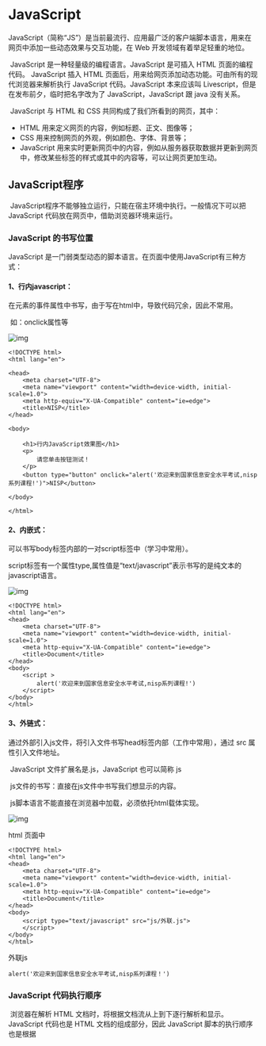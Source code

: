 # JavaScript 

​	JavaScript（简称“JS”）是当前最流行、应用最广泛的客户端脚本语言，用来在网页中添加一些动态效果与交互功能，在 Web 开发领域有着举足轻重的地位。

​	JavaScript 是一种轻量级的编程语言。JavaScript 是可插入 HTML 页面的编程代码。 JavaScript 插入 HTML 页面后，用来给网页添加动态功能。可由所有的现代浏览器来解析执行 JavaScript 代码。JavaScript 本来应该叫 Livescript，但是在发布前夕，临时把名字改为了 JavaScript，JavaScript 跟 java 没有关系。

​	JavaScript 与 HTML 和 CSS 共同构成了我们所看到的网页，其中：

- HTML 用来定义网页的内容，例如标题、正文、图像等；
- CSS 用来控制网页的外观，例如颜色、字体、背景等；
- JavaScript 用来实时更新网页中的内容，例如从服务器获取数据并更新到网页中，修改某些标签的样式或其中的内容等，可以让网页更加生动。

## JavaScript程序

​	JavaScript程序不能够独立运行，只能在宿主环境中执行。一般情况下可以把 JavaScript 代码放在网页中，借助浏览器环境来运行。

### JavaScript 的书写位置

JavaScript 是一门弱类型动态的脚本语言。在页面中使用JavaScript有三种方式：

#### 1、行内javascript：

在元素的事件属性中书写，由于写在html中，导致代码冗余，因此不常用。

​	如：onclick属性等

![img](https://gitee.com/wwhh11223/typora/raw/master/img/wps1.png)

```
<!DOCTYPE html>
<html lang="en">

<head>
    <meta charset="UTF-8">
    <meta name="viewport" content="width=device-width, initial-scale=1.0">
    <meta http-equiv="X-UA-Compatible" content="ie=edge">
    <title>NISP</title>
</head>

<body>

    <h1>行内JavaScript效果图</h1>
    <p>
        请您单击按钮测试！
    </p>
    <button type="button" onclick="alert('欢迎来到国家信息安全水平考试,nisp系列课程!')">NISP</button>

</body>

</html>
```

#### 2、内嵌式：

可以书写body标签内部的一对script标签中（学习中常用）。

​	script标签有一个属性type,属性值是“text/javascript”表示书写的是纯文本的javascript语言。

![img](C:\Users\文化人\AppData\Local\Temp\ksohtml22584\wps2.png)

```
<!DOCTYPE html>
<html lang="en">
<head>
    <meta charset="UTF-8">
    <meta name="viewport" content="width=device-width, initial-scale=1.0">
    <meta http-equiv="X-UA-Compatible" content="ie=edge">
    <title>Document</title>
</head>
<body>
    <script >
    	alert('欢迎来到国家信息安全水平考试,nisp系列课程!')
    </script>
</body>
</html>
```

#### 3、外链式：

通过外部引入js文件，将引入文件书写head标签内部（工作中常用），通过 src 属性引入文件地址。

​	JavaScript 文件扩展名是.js，JavaScript 也可以简称 js

​	js文件的书写：直接在js文件中书写我们想显示的内容。

​	js脚本语言不能直接在浏览器中加载，必须依托html载体实现。

![img](https://gitee.com/wwhh11223/typora/raw/master/img/wps3.png)

html 页面中

```
<!DOCTYPE html>
<html lang="en">
<head>
    <meta charset="UTF-8">
    <meta name="viewport" content="width=device-width, initial-scale=1.0">
    <meta http-equiv="X-UA-Compatible" content="ie=edge">
    <title>Document</title>
</head>
<body>
    <script type="text/javascript" src="js/外联.js">
    </script>
</body>
</html>
```

外联js

```
alert('欢迎来到国家信息安全水平考试,nisp系列课程！')
```

### JavaScript 代码执行顺序

​	浏览器在解析 HTML 文档时，将根据文档流从上到下逐行解析和显示。JavaScript 代码也是 HTML 文档的组成部分，因此 JavaScript 脚本的执行顺序也是根据 <script> 标签的位置来确定的。

​	使用浏览器测试下面示例，会看到 JavaScript 代码从上到下逐步被解析的过程。

```
<!DOCTYPE html>
<script>alert("顶部脚本");</script>
<html>

<head>
    <meta charset="UTF-8">
    <title>test</title>
    <script>alert("头部脚本");</script>
</head>

<body>
    <h1>网页标题</h1>
    <script>alert("页面脚本");</script>
    <p>正文内容</p>
</body>
<script>alert("底部脚本");</script>

</html>
```

​	在浏览器中浏览上面示例网页，首先弹出提示文本“顶部脚本”，然后显示网页标题“test”，接着弹出提示文本“头部脚本”，下面才显示一级标题文本“网页标题”，继续弹出提示文本“页面脚本”， 接着显示段落文本“正文内容”，最后弹出提示文本“底部脚本”。

​	对于导入的 JavaScript 文件，也将按照 ＜script> 标签在文档中出现的顺序来执行，而且执行过程是文档解析的一部分，不会单独解析或者延期执行。

### JavaScript 注释

#### 单行注释：

只能注释单行文本，如果换行将报错。

​	如：// 单行注释

​	快捷键：ctrl + /

#### 多行注释：

可以一次注释多行文本

​	如：/*

​			多行注释，

​			可以一次注释多行文本

​		*/

​	快键键：ALT +shift + A

```html
<!DOCTYPE html>
<html lang="en">
<head>
    <meta charset="UTF-8">
    <meta http-equiv="X-UA-Compatible" content="IE=edge">
    <meta name="viewport" content="width=device-width, initial-scale=1.0">
    <title>Document</title>
</head>
<body>
    <script>
    // 单行注释，只能让当前行失效
    // alert(1);
    // 多行注释
    /* alert(2);
    alert(3); */
        
    /**
     * 多行注释常用于书写一些说明文档
     * 
     * ***/ 
    // 单行注释常用于注释代码，取消某一行很容易
    // alert(2);
    // alert(3)
    
    </script>
</body>
</html>
```

### JavaScript中的几个重要概念

​	我们讲解一下 JavaScript中的几个简单的概念，包括标识符、关键字、保留字、大小写和字面量。这些基本概念虽然不能直接提升我们的编程能力，但它们是 JavaScript 的基本组成元素。

#### 1. 标识符

​	所谓标识符（Identifier），就是名字。JavaScript 中的标识符包括变量名、函数名、参数名、属性名、类名等。

​	合法的标识符应该注意以下强制规则：

- 第一个字符必须是字母、下划线（_）或美元符号（$）。
- 除了第一个字符外，其他位置可以使用 Unicode 字符。一般建议仅使用 ASCII 编码的字母，不建议使用双字节的字符。
- 不能与 JavaScript 关键字、保留字重名。
- 可以使用 Unicode 转义序列。例如，字符 a 可以使用“\u0061”表示。

示例：在下面示例中，str 就是变量的名字。

```
var str = "nisp";
document.write(str);
var str1 = "\u0061";
document.write(str1);
```

第1行代码定义了一个变量，名字为 str，第2行通过 str 这个名字使用了变量。

#### 2. 关键字

​	关键字（Keyword）就是 JavaScript 语言内部使用的一组名字（或称为命令）。这些名字具有特定的用途，用户不能自定义同名的标识符，具体说明如表所示。

| break                         | delete   | if         | this   | while |
| ----------------------------- | -------- | ---------- | ------ | ----- |
| case                          | do       | in         | throw  | with  |
| catch                         | else     | instanceof | try    |       |
| continue                      | finally  | new        | typeof |       |
| debugger（ECMAScript 5 新增） | for      | return     | var    |       |
| default                       | function | switch     | void   |       |

#### 3. 保留字

​	保留字就是 JavaScript 语言内部预备使用的一组名字（或称为命令）。这些名字目前还没有具体的用途，是为 JavaScript 升级版本预留备用的，建议用户不要使用。具体说明如表所示。

| abstract | double  | goto       | native    | static       |
| -------- | ------- | ---------- | --------- | ------------ |
| boolean  | enum    | implements | package   | super        |
| byte     | export  | import     | private   | synchronized |
| char     | extends | int        | protected | throws       |
| class    | final   | interface  | public    | transient    |
| const    | float   | long       | short     | volatile     |

​	ECMAScript 3 将 Java 所有关键字都列为保留字，而 ECMAScript 5 规定较为灵活，例如：

- 在非严格模式下，仅规定 class、const、enums、export、extends、import、super 为保留字，其他 ECMAScript 3 保留字可以自由使用；
- 在严格模式下，ECMAScript 5 变得更加谨慎，严格限制 implements、interface、let、package、private、protected、public、static、yield、eval（非保留字）、arguments（非保留字）的使用。

​	JavaScript 预定义了很多全局变量和函数，用户也应该避免使用它们，具体说明如表所示。

| arguments          | encodeURL          | Infinity | Number         | RegExp      |
| ------------------ | ------------------ | -------- | -------------- | ----------- |
| Array              | encodeURLComponent | isFinite | Object         | String      |
| Boolean            | Error              | isNaN    | parseFloat     | SyntaxError |
| Date               | eval               | JSON     | parseInt       | TypeError   |
| decodeURL          | EvalError          | Math     | RangeError     | undefined   |
| decodeURLComponent | Function           | NaN      | ReferenceError | URLError    |

​	不同的 JavaScript 运行环境都会预定义一些全局变量和函数，上表列出的仅针对 Web 浏览器运行环境。

​	无论是在严格模式下还是在非严格模式下，都不要在定义变量名、函数名或者属性名时使用上面列举出的保留字，以免同学们入坑。

#### 4. 区分大小写

​	JavaScript 严格区分大小写，所以 Hello 和 hello 是两个不同的标识符。

```
<!DOCTYPE html>
<html lang="en">

<head>
    <meta charset="UTF-8">
    <title>JavaScript</title>
</head>

<body>
    <p>这是一个JavaScript程序</p>
    <script type="text/javascript">        
        var hello = "123";
        document.write(hello);
        var Hello = "456";
        document.write(hello);
    </script>
</body>

</html>
```

​	为了避免输入混乱和语法错误，建议采用小写字符编写代码，在以下特殊情况下可以使用大写形式：

​	**大驼峰命名法**规定每个单词的首字母都大写，并且没有下划线分隔。这种命名方式主要用于类名的命名，例如：`Person、Car、Dog`等。大驼峰命名使类名在代码中更容易与函数和变量区分开来，增加了可读性。

​	**小驼峰命名法**则规定第一个单词的首字母小写，后面每个单词的首字母大写，同样没有下划线分隔。这种命名方式主要用于变量和函数的命名，例如：`firstName、getMaxValue、calculateAge`等。小驼峰命名方式使变量和函数名的可读性更好，同时也提高了代码的可维护性。

​	**下划线命名法**：下划线命名法也称为蛇形命名法，它使用下划线来分隔单词。例如：`first_name、get_max_value`。

​	构造函数的首字母建议大写。构造函数不同于普通函数。

​	示例：下面示例调用预定义的构造函数 Date()，创建一个时间对象，然后把时间对象转换为字符串显示出来。

```
<!DOCTYPE html>
<html lang="en">

<head>
    <meta charset="UTF-8">
    <title>JavaScript</title>
</head>

<body>
    <p>这是一个JavaScript程序</p>
    <script type="text/javascript">        
    d = new Date();  //获取当前日期和时间
    document.write(d);  // 显示日期
    </script>
</body>

</html>
```

​	提示：上述都是约定俗成的一般习惯，不构成强制性要求，用户可以根据个人习惯进行命名。

#### 5. 直接量

​	字面量（Literal）也叫直接量，就是具体的值，即能够直接参与运算或显示的值，如字符串、数值、布尔值、正则表达式、对象直接量、数组直接量、函数直接量等。

​	示例：下面示例分别定义不同类型的直接量：字符串、数值、布尔值、正则表达式、特殊值、对象、数组和函数。

```
//空字符串直接量
1  //数值直接量
true  //布尔值直接量
/a/g  //正则表达式直接量
null  //特殊值直接量
{}  //空对象直接量
[]  //空数组直接量
function(){}  //空函数直接量，也就是函数表达式
```

### JS变量定义和赋值

​	变量是所有编程语言的基础之一，可以用来存储数据，例如字符串、数字、布尔值、数组等，并在需要时设置、更新或者读取变量中的内容。我们可以将变量看作一个值的符号名称。

#### 1. 变量的命名规则

在 JavaScript 中，变量名称并不能随便定义，需要遵循标识符的命名规则，如下所示：

- 变量名中可以包含数字、字母、下划线`_`、美元符号`$`；
- 变量名中不能出现汉字；
- 变量名中不能包含空格；
- 变量名不能是 JavaScript 中的关键字、保留字；
- 变量名不能以数字开头，即第一个字符不能为数字。

​	在定义变量时，变量名要尽量有意义，让自己或者他人能轻易看懂，例如可以使用 name 来定义一个存储姓名的变量、使用 dataArr 来定义一个数组类型的变量。

​	当变量名中包含多个英文单词时，推荐使用驼峰命名法（大驼峰：每个单词首字母大写，例如 FileType、DataArr；小驼峰：第一个单词首字母小写后面的单词首字母大写，例如 fileType、dataArr）。

​	提示：JavaScript 中的关键字、保留字不能作为变量的名称。

#### 2. 定义变量

​	在 JavaScript 中，定义变量需要使用`var`关键字，语法格式如下：

​	var 变量名;

​	举几个例子：

```
var str;  //用来存储字符串
var age;  //用来存储年龄
var name;  //用来存储姓名
```

​	定义变量时，可以一次定义一个或多个变量，若定义多个变量，则需要在变量名之间使用逗号`,`分隔开，如下例所示：

​	var a, b, c;  // 同时声明多个变量

​	变量定义后，如果没有为变量赋值，那么这些变量会被赋予一个初始值——undefined（未定义）。

#### 3. 为变量赋值

​	变量定义后，可以使用等于号`=`来为变量赋值，等号左边的为变量的名称，等号右边为要赋予变量的值，如下例所示：

```
var num;    // 定义一个变量 num
num = 1;    // 将变量 num 赋值为 1
```

​	此外，也可以在定义变量的同时为变量赋值，如下例所示：

```
var num = 1;                // 定义一个变量 num 并将其赋值为 1
var a = 2, b = 3, c = 4;    // 同时定义 a、b、c 三个变量并分别赋值为 2、3、4
var a = 2,
b = 3,
c = 4;   					// 为了让代码看起来更工整，上一行代码也可以写成这样
```

#### 4. let 和 const 关键字

​	2015 年以前，JavaScript 只能通过 var 关键字来声明变量，在 ECMAScript6（ES6）发布之后，新增了 let 和 const 两个关键字来声明变量，其中：

- 使用 let 关键字声明的变量只在其所在的代码块中有效（类似于局部变量），并且在这个代码块中，同名的变量不能重复声明；
- const 关键字的功能和 let 相同，但使用 const 关键字声明的变量还具备另外一个特点，那就是 const 关键字定义的变量，一旦定义，就不能修改（即使用 const 关键字定义的为常量）。

注意：IE10 及以下的版本不支持 let 和 const 关键字。

示例代码如下：

```
let name = "小明";      // 声明一个变量 name 并赋值为“小明”
let age  = 11;          // 声明一个变量 age
let age  = 13;          // 报错：变量 age 不能重复定义
const PI = 3.1415       // 声明一个常量 PI，并赋值为 3.1415
console.log(PI)         // 在控制台打印 PI
```

### JS数据类型（基本数据类型+引用类型）

​	数据类型指的是可以在程序中存储和操作的值的类型，每种编程语言都有其支持的数据类型，不同的数据类型用来存储不同的数据，例如文本、数值、图像等。

​	JavaScript 是一种动态类型的语言，在定义变量时不需要提前指定变量的类型，变量的类型是在程序运行过程中由 JavaScript 引擎动态决定的，另外，您可以使用同一个变量来存储不同类型的数据，例如：

```
var a;  // 此时 a 为 Undefined
a = "https://cisp.cn/"; // 此时 a 为 String 类型
a = 123;  // 此时 a 为 Number 类型
```

​	JavaScript 中的数据类型可以分为两种类型：

- 基本数据类型（值类型）：字符串（String）、数字（Number）、布尔（Boolean）、空（Null）、未定义（Undefined）、Symbol；
- 引用数据类型：对象（Object）、数组（Array）、函数（Function）。

​	提示：Symbol 是 ECMAScript6 中引入的一种新的数据类型，表示独一无二的值。

#### typeof 操作符

​	在开始介绍各种数据类型之前，先来了解一下 typeof 操作符，使用 typeof 操作符可以返回变量的数据类型。

​	typeof 操作符有带括号和不带括号两种用法，如下例所示：

```
typeof x;       // 获取变量 x 的数据类型
typeof(x);      // 获取变量 x 的数据类型
```

```
<!DOCTYPE html>
<html lang="en">
<head>
    <meta charset="UTF-8">
    <meta name="viewport" content="width=device-width, initial-scale=1.0">
    <meta http-equiv="X-UA-Compatible" content="ie=edge">
    <title>Document</title>
</head>
<body>
    <script>
var a;
var b = 1;
var c = 'nisp';
var d = 2>3;
var e = null;
var f = function() {alert(nisp)};
var g = [1,2,3];
var h = {a:1,b:2};
console.log(typeof a)
console.log(typeof b)
console.log(typeof c)
console.log(typeof d)
console.log(typeof e)
console.log(typeof f)
console.log(typeof g)
console.log(typeof h)
</script>
</body>
</html>
```

#### 1. JS 基本数据类型

##### 1) String 类型

​	字符串（String）类型是一段以单引号`''`或双引号`""`包裹起来的文本，例如 '123'、"abc"。需要注意的是，单引号和双引号是定义字符串的不同方式，并不是字符串的一部分。

​	定义字符串时，如果字符串中包含引号，可以使用反斜杠`\`来转义字符串中的引号，或者选择与字符串中不同的引号来定义字符串，如下例所示：

```
var str = "Let's have a cup of coffee.";  // 双引号中包含单引号
var str = 'He said "Hello" and left.';    // 单引号中包含双引号
var str = 'We\'ll never give up.';        // 使用反斜杠转义字符串中的单引号
```

##### 2) Number 类型

​	数值（Number）类型用来定义数值，JavaScript 中不区分整数和小数（浮点数），统一使用 Number 类型表示，如下例所示：

```
var num1 = 123;     // 整数
var num2 = 3.14;    // 浮点数
```

​	注意：Number 类型所能定义的数值并不是无限的，JavaScript 中的 Number 类型只能表示 -(253 - 1) 到 (253 -1) 之间的数值。

​	对于一些极大或者极小的数，也可以通过科学（指数）计数法来表示，如下例所示：

```
var y=123e5;      // 123 乘以 10 的 5 次方，即 12300000
var z=123e-5;     // 123 乘以 10 的 -5 次方，即 0.00123
```

​	另外，Number 类型中还有一些比较特殊的值，分别为 Infinity、-Infinity 和 NaN，其中

- Infinity：用来表示正无穷大的数值，一般指大于 1.7976931348623157e+308 的数；
- -Infinity：用来表示负无穷大的数值，一般指小于 5e-324 的数；
- NaN：即非数值（Not a Number 的缩写），用来表示无效或未定义的数学运算结构，例如 0 除以 0。

​	提示：如果某次计算的结果超出了 JavaScript 中 Number 类型的取值范围，那么这个数就会自动转化为无穷大，正数为 Infinity，负数为 -Infinity。

##### 3) Boolean 类型

​	布尔（Boolean）类型只有两个值，true（真）或者 false（假），在做条件判断时使用的比较多，您除了可以直接使用 true 或 false 来定义布尔类型的变量外，还可以通过一些表达式来得到布尔类型的值，例如：

```
var a = true;   // 定义一个布尔值 true
var b = false;  // 定义一个布尔值 false
var c = 2 > 1;  // 表达式 2 > 1 成立，其结果为“真（true）”，所以 c 的值为布尔类型的 true
var d = 2 < 1;  // 表达式 2 < 1 不成立，其结果为“假（false）”，所以 c 的值为布尔类型的 false
```

##### 4) Null 类型

​	Null 是一个只有一个值的特殊数据类型，表示一个“空”值，即不存在任何值，什么都没有，用来定义空对象指针。

​	使用 typeof 操作符来查看 Null 的类型，会发现 Null 的类型为 Object，说明 Null 其实使用属于 Object（对象）的一个特殊值。因此通过将变量赋值为 Null 我们可以创建一个空的对象。

##### 5) Undefined 类型

​	Undefined 也是一个只有一个值的特殊数据类型，表示未定义。当我们声明一个变量但未给变量赋值时，这个变量的默认值就是 Undefined。例如：

```
var num;console.log(num);  // 输出 undefined
```

​	在使用 typeof 操作符查看未赋值的变量类型时，会发现它们的类型也是 undefined。对于未声明的变量，使用 typeof 操作符查看其类型会发现，未声明的变量也是 undefined，示例代码如下：

```
var message;console.log(typeof message);  // 输出 undefined
console.log(typeof name);     // 输出 undefined
```

##### 6) Symbol 类型

​	Symbol 是 ECMAScript6 中引入的一种新的数据类型，表示独一无二的值，Symbol 类型的值需要使用 Symbol() 函数来生成，如下例所示：

```
var str = "123";
var sym1 = Symbol(str);
var sym2 = Symbol(str);
console.log(sym1);          // 输出 Symbol(123)
console.log(sym2);          // 输出 Symbol(123)
console.log(sym1 == sym2);  // 输出 false ：虽然 sym1 与 sym2 看起来是相同的，但实际上它们并不一样，根据 Symbol 类型的特点，sym1 和 sym2 都是独一无二的
```

#### 2. JS 引用数据类型

##### 1) Object 类型

​	JavaScript 中的对象（Object）类型是一组由键、值组成的无序集合，定义对象类型需要使用花括号`{ }`，语法格式如下：

​	{name1: value1, name2: value2, name3: value3, ..., nameN: valueN}

​	其中 name1、name2、name3、...、nameN 为对象中的键，value1、value2、value3、...、valueN 为对应的值。

​	在 JavaScript 中，对象类型的键都是字符串类型的，值则可以是任意数据类型。要获取对象中的某个值，可以使用`对象名.键`的形式，如下例所示：

```
var person = {    
name: 'Bob',    
age: 20,    
tags: ['js', 'web', 'mobile'],    
city: 'Beijing',    
hasCar: true,    
zipcode: null
};
console.log(person.name);       // 输出 Bob
console.log(person.age);        // 输出 20
```

##### 2) Array 类型

​	数组（Array）是一组按顺序排列的数据的集合，数组中的每个值都称为元素，而且数组中可以包含任意类型的数据。在 JavaScript 中定义数组需要使用方括号`[ ]`，数组中的每个元素使用逗号进行分隔，例如：

```
[1, 2, 3, 'hello', true, null]
```

​	另外，也可以使用 Array() 函数来创建数组，如下例所示：

```
var arr = new Array(1, 2, 3, 4);
console.log(arr);       // 输出 [1, 2, 3, 4]
```

​	数组中的元素可以通过索引来访问。数组中的索引从 0 开始，并依次递增，也就是说数组第一个元素的索引为 0，第二个元素的索引为 1，第三个元素的索引为 2，以此类推。如下例所示：

```
var arr = [1, 2, 3.14, 'Hello', null, true];
console.log(arr[0]);  // 输出索引为 0 的元素，即 1
console.log(arr[5]);  // 输出索引为 5 的元素，即 true
console.log(arr[6]);  // 索引超出了范围，返回 undefined
```

##### 3) Function 类型

函数（Function）是一段具有特定功能的代码块，函数并不会自动运行，需要通过函数名调用才能运行，如下例所示：

```
function sayHello(name){
return "Hello, " + name;
}
var res = sayHello("Peter");
console.log(res);  // 输出 Hello, Peter
```

### 字符串运算符

JavaScript 中的`+`和`+=`运算符除了可以进行数学运算外，还可以用来拼接字符串，其中：

- `+`运算符表示将运算符左右两侧的字符串拼接到一起；
- `+=`运算符表示先将字符串进行拼接，然后再将结果赋值给运算符左侧的变量。

示例代码如下：

```
var x = "Hello ";
var y = "World!";
var z = x + y;
console.log(z);  // 输出：Hello World!
x += y;
console.log(x);  // 输出：Hello World!
```

### 字符串

​	在js中，一切数据本质上都是对象，因此所有的数据都有相关的操作方法。

​	值类型的数据在创建的时候，也是通过对象方式创建的，只不过太简单了，因此有一个地址存储就可以了有一些数据实在太简单了，就不需要方法操作了。

#### concat()

​		 表示字符串的拼接。参数也是很灵活，可以书写字面量，变量，散的值等。返回值是拼接后的字符串

#### split()

​		 字符串转为数组。（数组中每一项仍是字符串），参数是切割的标志。不传递不会切割

#### join() 

​		方法用于把数组中的所有元素转换一个字符串。元素是通过指定的分隔符进行分隔的。

```html
<!DOCTYPE html>
<html lang="en">
<head>
    <meta charset="UTF-8">
    <meta http-equiv="X-UA-Compatible" content="IE=edge">
    <meta name="viewport" content="width=device-width, initial-scale=1.0">
    <title>Document</title>
</head>
<body>
<script>
// 字符串拼接
// var str = 'hello';
// // 不会影响原始字符串，返回值是拼接后的，参数中，其它类型数据会转成字符串进行拼接
// var result = str.concat('nisp', 'abc', true, 100);
// console.log(str, result);

// 切割字符串
var str = 'hello nisp, hello nisp';
// 原始字符串不受影响，返回值是切割后的数字
// console.log(str.split(' '), str);
// // 没有切割标志，整个字符串变成数组的一个成员
// console.log(str.split());
// // 空字符串，将每个字符单独切割出来
// console.log(str.split(''));
// 数组转字符串
// var result = str.split(' ')
// // 以什么切割，以什么拼接
// console.log(result.join(' '));
console.log(str.split(' ').join(' '));
</script>
</body>
</html>
```



### JS函数（function）的定义和使用

​	函数是一组执行特定任务（具有特定功能）的，可以重复使用的代码块，前面几节中用到的 alert()、write() 就是 JavaScript 中内置的函数。

​	除了使用内置函数外，我们也可以自行创建函数（自定义函数），然后在需要的地方调用这个函数，这样不仅可以避免编写重复的代码，还有利于代码的后期维护。本节我们主要来介绍一下如何使用 JavaScript 编写一个自己的函数。

##### JS 定义函数

​	JS 函数声明需要以 function 关键字开头，之后为要创建的函数名称，function 关键字与函数名称之间使用空格分开，函数名之后为一个括号`( )`，括号中用来定义函数中要使用的参数（多个参数之间使用逗号`,`分隔开），一个函数最多可以有 255 个参数，最后为一个花括号`{ }`，花括号中用来定义函数的函数体（即实现函数的代码），如下所示：

```
function functionName(parameter_list) {
  // 函数中的代码
}
```

示例代码如下：

```
function sayHello(name){    
document.write("Hello " + name);
}
```

​	上面示例中定义了一个函数 sayHello()，该函数需要接收一个参数 name，调用该函数会在页面中输出“Hello ...”。

##### JS 调用函数

​	一旦定义好了一个函数，我们就可以在当前文档的任意位置来调用它。调用函数非常简单，只需要函数名后面加上一个括号即可，例如 alert()、write()。注意，如果在定义函数时函数名后面的括号中指定了参数，那么在调用函数时也需要在括号中提供对应的参数。

​	示例代码如下：

```
function sayHello(name){    
document.write("Hello " + name);
}
// 调用 sayHello() 函数
sayHello('nisp');
```

​	提示：JavaScript 对于大小写敏感，所以在定义函数时 function 关键字一定要使用小写，而且调用函数时必须使用与声明时相同的大小写来调用函数。

##### 参数的默认值

​	在定义函数时，您可以为函数的参数设置一个默认值，这样当我们在调用这个函数时，如果没有提供参数，就会使用这个默认值作为参数值，如下例所示：

```
function sayHello(name = "World"){    
document.write("Hello " + name);
}
sayHello();                 // 输出：Hello World
sayHello('nisp');     		// 输出：Hello nisp
```

##### JS 函数返回值

​	在函数中可以使用 return 语句将一个值（函数的运行结果）返回给调用函数的程序，这个值可以是任何类型，例如数组、对象、字符串等。对于有返回值的函数，我们可以会使用一个变量来接收这个函数的返回值，示例代码如下：

```
function getSum(num1, num2){    
return num1 + num2;
}
var sum1 = getSum(7, 12);      // 函数返回值为：19
var sum2 = getSum(-5, 33);     // 函数返回值为：28
```

​	提示：return 语句通常在函数的末尾定义，当函数运行到 return 语句时会立即停止运行，并返回到调用函数的地方继续执行。

​	另外，一个函数只能有一个返回值，若要返回多个值则，则可以将值放入一个数组中，然后返回这个数组即可，如下例所示：

```
function division(dividend, divisor){   
var quotient = dividend / divisor;    
var arr = [dividend, divisor, quotient] ;   
return arr;
}
var res = division(100, 4);
document.write(res[0]);         // 输出：100
document.write(res[1]);         // 输出：4
document.write(res[2]);         // 输出：25
```

##### JS 函数表达式

​	函数表达式与声明变量非常相似，是另外一种声明函数的形式，语法格式如下：

```
var myfunction = function name(parameter_list){
  // 函数中的代码
};
```

参数说明如下：

- myfunction：变量名，可以通过它来调用等号之后的函数；
- name：函数名，可以省略（一般情况下我们也会将其省略），如果省略那么该函数就会成为一个匿名函数；
- parameter_list：为参数列表，一个函数最多可以有 255 个参数。

示例代码如下：

```
// 函数声明
function getSum(num1, num2) {    
var total = num1 + num2;    
return total;
}
// 函数表达式
var getSum = function(num1, num2) {    
var total = num1 + num2;    
return total;
};
```

​	上面示例中的两个函数是等价的，它们的功能、返回值、调用方法都是相同的。

​	注意：在函数声明中，不需要在右花括号后放置分号，但若使用函数表达式就应该在表达式的最后以分号结尾。

​	函数声明和函数表达式虽然看起来非常相似，但它们的运行方式是不同的，如下例所示：

```
declaration();          // 输出: function declaration
function declaration() {    
document.write("function declaration");
}
expression();           // 报错：Uncaught TypeError: undefined is not a function
var expression = function() {    
document.write("function expression");
};
```

​	如上例所示，如果函数表达式在定义之前被调用，会抛出异常（报错），但函数声明则可以成功运行。这是因为在程序执行前，JavaScript 会先对函数声明进行解析，因此无论是在函数声明前还是声明后调用函数都是可行的。而函数表达式则是将一个匿名函数赋值给一个变量，所以在程序还没有执行到该表达式之前，相当于函数还未定义，因此无法调用。

### js 输入输出语句

​	某些情况下，我们可能需要将程序的运行结果输出到浏览器中，JavaScript 中为我们提供了多种不同的输出语句来向浏览器中输出内容：

1. 使用 alert() 函数来弹出提示框；
2. 使用 confirm() 函数来弹出一个对话框；
3. 使用 prompt() 浏览器弹出输入框，用户可以输入；
4. 使用 console.log() 在浏览器的控制台输出内容。
5. 使用 document.write() 方法将内容写入到 HTML 文档中；
6. 使用 innerHTML 将内容写入到 HTML 标签中；

#### 1. alert() 函数

​	使用 JS alert() 函数可以在浏览器中弹出一个提示框，在提示框中我们可以定义要输出的内容，语法格式如下：

​	alert(message);

​	其中 message 为要在提示框中输出的内容，需要注意的是，alert() 中只能输出文本内容。

​	alert() 函数是 window 对象下的一个函数，所以有时为了代码更严谨，我们也可以使用 window.alert() 的形式来调用 alert() 函数。

​	示例代码如下：

```
<!DOCTYPE html>
<html lang="en">
<head>
    <meta charset="UTF-8">
    <title>JavaScript</title>
</head>

<body>
    <script type="text/javascript"> 
    	var a = 11, b = 5; 
    	window.alert("a * b = " + a * b);    
    </script>
</body>

</html>
```

运行结果如下图所示：

![image-20240418111612143](https://gitee.com/wwhh11223/typora/raw/master/img/image-20240418111612143.png)

#### 2. confirm() 函数

​	JS confirm() 函数与 alert() 函数相似，它们都是 window 对象下的函数，同样可以在浏览器窗口弹出一个提示框，不同的是，使用 confirm() 函数创建的提示框中，除了包含一个“确定”按钮外，还有一个“取消”按钮。如果点击“确定”按钮，那么 confirm() 函数会返回一个布尔值 true，如果点击“取消”按钮，那么 confirm() 函数会返回一个布尔值 false。

​	示例代码如下：

```
<!DOCTYPE html>
<html lang="en">

<head>
    <meta charset="UTF-8">
    <title>JavaScript</title>
</head>

<body>
    <script type="text/javascript">        
    var res = window.confirm("这里是要显示的内容"); 
    if (res == true) { 
    	alert("你点击了“确定”按钮"); 
   	} else { 
    	alert("你点击了“取消”按钮"); 
    }    
    </script>
</body>

</html>
```

运行结果如下图所示：

![image-20240418111802985](https://gitee.com/wwhh11223/typora/raw/master/img/image-20240418111802985.png)

#### 3. prompt()

​	prompt()是 JavaScript 中的一个内置函数，用于显示一个对话框，这个对话框包含一个文本消息（由 prompt()函数的第一个参数指定）以及一个文本输入字段，用户可以在这个字段中输入数据。prompt()函数会返回用户输入的数据，如果用户取消对话框，则返回 null。

​	示例代码如下

```
<!DOCTYPE html>
<html lang="en">

<head>
    <meta charset="UTF-8">
    <title>JavaScript</title>
</head>

<body>
    <script type="text/javascript">        
	var userInput = prompt("请输入你的名字：", "例如:张三");  
  
	if (userInput !== null) {  
    	alert("你好，" + userInput + "！欢迎来到这个网站。");  
	} else {  
    	alert("你没有输入名字，或者取消了操作。");  
	}
    </script>
</body>

</html>
```

运行代码如下图所示

![image-20240418112407056](https://gitee.com/wwhh11223/typora/raw/master/img/image-20240418112407056.png)

#### 4. console.log()

​	使用 JS console.log() 可以在浏览器的控制台输出信息，我们通常使用 console.log() 来调试程序，其语法格式如下：

​	console.log(message);

​	其中 message 为要输出的内容，可以是字符串或者对象类型。与 window.alert() 和 window.confirm() 可以分别简写成 alert() 和 confirm() 不同，console.log() 不能简写。

​	要看到 console.log() 的输出内容需要先打开浏览器的控制台。以 Chrome 浏览器为例，要打开控制台您只需要在浏览器窗口按 F12 快捷键，或者点击鼠标右键，并在弹出的菜单中选择“检查”选项即可。最后，在打开的控制台中选择“控制台”选项，如下图所示：

![image-20240418112434864](https://gitee.com/wwhh11223/typora/raw/master/img/image-20240418112434864.png)

示例代码如下：

```
<!DOCTYPE html>
<html lang="en">

<head>
    <meta charset="UTF-8">
    <title>JavaScript</title>
</head>

<body>
    <script type="text/javascript">        
        var myArr = ["Chrome", "Firefox", "Edge", "Safari", "Opera"]; 
        console.log(myArr);    
    </script>
</body>

</html>
```

运行结果如下图所示：

![image-20240418112603590](https://gitee.com/wwhh11223/typora/raw/master/img/image-20240418112603590.png)

#### 5. document.write()

​	使用 JS document.write() 可以向 HTML 文档中写入 HTML 或者 JavaScript 代码，语法格式如下：

​	document.write(exp1, exp2, exp3, ...);

​	其中 exp1、exp2、exp3 为要向文档中写入的内容，document.write() 可以接收多个参数，即我们可以一次向文档中写入多个内容，内容之间使用逗号进行分隔。

​	示例代码如下：

```
<!DOCTYPE html>
<html lang="en">

<head>
    <meta charset="UTF-8">
    <title>JavaScript</title>
</head>

<body>
    <script type="text/javascript">
        document.write("<p>现在的时间是：</p>"); 
        document.write(Date());    
    </script>
</body>

</html>
```

运行结果如下图所示：

![image-20240418164741266](https://gitee.com/wwhh11223/typora/raw/master/img/image-20240418164741266.png)

#### 6. innerHTML

​	与前面介绍的几个函数不同，innerHTML 是一个属性而不是一个函数，通过它可以设置或者获取指定 HTML 标签中的内容，示例代码如下：

```
<!DOCTYPE html>
<html lang="en">

<head>
    <meta charset="UTF-8">
    <title>JavaScript</title>
</head>

<body>
    <div id="demo">JavaScript 输出</div>
    <script type="text/javascript">        
        var demo = document.getElementById("demo"); 
        console.log(demo.innerHTML); 
        demo.innerHTML = "<h2>innerHTML</h2>"    
    </script>
    <!-- <script type="text/javascript">        
        var demo = document.getElementById("demo"); 
        console.log(demo.textContent); 
        demo.textContent = "<h2>innerHTML</h2>"    
    </script> -->
</body>

</html>
```

运行结果如下图所示：


![image-20240418112911173](https://gitee.com/wwhh11223/typora/raw/master/img/image-20240418112911173.png)

## JavaScript 脚本语言

​	Javascript，JScript，ActionScript等脚本语言都是基于ECMAScript标准实现的。在JavaScript，JScript和ActionScript中声明变量，操作数组等语法完全一样，因为它们都是ECMAScript。但是在操作浏览器对象等方面又有各自独特的方法，这些都是各自语言的扩展。

​	JavaScript是由ECMAScript，DOM和BOM三者组成的。

​	JavaScript语言简称JS。

### BOM

​	BOM(Browser Object Model)即浏览器对象模型，它提供了独立于内容而与浏览器窗口进行交互的对象，其核心对象是window。

BOM中共有五大对象

- **Window**：窗口对象

  ``` 
  window.open() - 打开新窗口
  window.close() - 关闭当前窗口
  window.alert() - 弹框
  ```

```
<!DOCTYPE html>
<html lang="en">

<head>
    <meta charset="UTF-8">
    <title>JavaScript</title>
</head>

<body>
    <script type="text/javascript">
        // window.open("https://www.baidu.com"); //打开新窗口
        // window.close(); //关闭当前窗口
        // window.alert(1); //弹框
    </script>
</body>

</html>
```

- **Navigator**：浏览器对象

  ```
  navigator.appCodeName  - 浏览器代号
  navigator.appName  - 浏览器名称
  navigator.appVersion - 浏览器版本
  navigator.cookieEnabled - 启用Cookies
  navigator.platform - 硬件平台
  navigator.userAgent - 用户代理
  navigator.language - 用户代理语言
  ```

```
<!DOCTYPE html>
<html lang="en">

<head>
    <meta charset="UTF-8">
    <title>JavaScript</title>
</head>

<body>
    <script type="text/javascript">
        document.write("navigator.appCodeName:" + navigator.appCodeName + "<br>");
        document.write("navigator.appName:" + navigator.appName + "<br>");
        document.write("navigator.appVersion:" + navigator.appVersion + "<br>");
        document.write("navigator.cookieEnabled:" + navigator.cookieEnabled + "<br>");
        document.write("navigator.onLine:" + navigator.onLine + "<br>");
        document.write("navigator.platform:" + navigator.platform + "<br>");
        document.write("navigator.userAgent:" + navigator.userAgent + "<br>");
        document.write("navigator.javaEnabled():" + navigator.javaEnabled() + "<br>");
    </script>
</body>

</html>
```

- **Screen**：显示器屏幕对象

  ```
  screen.availWidth - 可用的屏幕宽度
  screen.availHeight - 可用的屏幕高度
  ```

```
<!DOCTYPE html>
<html lang="en">

<head>
    <meta charset="UTF-8">
    <title>JavaScript</title>
</head>

<body>
    <script type="text/javascript">
        document.write(screen.availHeight + "<br>");// 输出：1050
        document.write(screen.availWidth + "<br>"); // 输出：1920
    </script>
</body>

</html>
```

- **Histroy**：历史记录对象

  ```
  history.back() - 与在浏览器点击后退按钮相同
  history.forward() - 与在浏览器中点击向前按钮相同
  ```

```
<!DOCTYPE html>
<html lang="en">

<head>
    <meta charset="UTF-8">
    <title>JavaScript</title>
    
</head>

<body>
    <button onclick="history.back()">back()</button>
    <button onclick="history.forward()">forward()</button>
</body>

</html>
```

- **Location**：地址栏对象

  ```
  location.hostname - 返回 web 主机的域名
  location.pathname - 返回当前页面的路径和文件名
  location.port  - 返回 web 主机的端口 （80 或 443）
  location.protocol - 返回所使用的 web 协议（http: 或 https:）
  location.href - 返回当前页面的 URL
  location.assign() - 传递一个url参数，打开新url，替换当前页面，并在浏览记录中生成一条记录，页面替换后可以返回上一个页面。
  location.replace() - 参数为一个url，打开新url，替换当前页面，不会在历史记录中生成新记录，替换页面后无法再次返回之前页面。
  location.reload() - 重新加载当前显示的页面，参数可以为boolean类型，默认为false，表示以最有效方式重新加载，可能从缓存中直接加载。如果参数为true，强制从服务器中重新加载。
  ```

```
<!DOCTYPE html>
<html lang="en">
<head>
    <meta charset="UTF-8">
    <title>JavaScript</title>
</head>
<body>
    <script type="text/javascript">
        document.write("<b>hostname:</b>" + location.hostname + "<br>");
        document.write("<b>pathname:</b>" + location.pathname + "<br>");
        document.write("<b>port:</b>" + location.port + "<br>");
        document.write("<b>port</b>" + location.protocol + "<br>");
        document.write("<b>protocol:</b>" + location.href + "<br>");
        //location.assign("http://www.baidu.com")
        //location.replace("http://www.baidu.com")
        //location.reload();
    </script>
</body>
</html>
```

### DOM

​	我们前面学习的都是JS语言核心部分，也就是ECMAScript。一般都是在控制台、输出语句里操作，JS还包括DOM和BOM。

​	DOM（Document Object Model，文档对象模型）描绘了一个层次化的节点树，允许开发人员添加、移除和修改页面的某一部分。这使得JavaScript操作HTML，不是在操作字符串，而是在操作节点，极大地降低了编程难度。

​	DOM对很多东西做了抽象，提供了丰富的API：取得元素、css样式、事件、运动、元素尺寸位置、节点操作等等。

#### HTML 操作

document：表示文档（表示整个页面）对象。document对象具有页面几乎所有的方法或者属性。

​	读取： document.title 页面的标题。

​	赋值：使用=进行赋值。

一般操作元素都是从获取元素开始的。

​	获取元素的方法： getElementById()     	通过id属性获取元素对象。

​		通过id属性得到的元素对象的数据类型是对象

​	通过元素对象操作属性

​		读取：可以通过对象的点方法得到属性名。

​		设置：用=进行赋值

​			点语法只能读取或者设置元素的自带有属性不能设置读取元素的自定义属性。

```
<!DOCTYPE html>
<html lang="en">

<head>
    <meta charset="UTF-8">
    <title>JavaScript</title>
</head>

<body>
    <div id="demo">JavaScript 输出</div>
    <script type="text/javascript">        
        var demo = document.getElementById("demo"); 
        console.log(demo.innerHTML); 
        demo.innerHTML = "<h2>innerHTML</h2>"    
    </script>
    <!-- <script type="text/javascript">        
        var demo = document.getElementById("demo"); 
        console.log(demo.textContent); 
        demo.textContent = "<h2>innerHTML</h2>"    
    </script> -->
</body>

</html>
```

​	常见dom属性

```
document.cookie 	设置或返回与当前文档有关的所有 cookie
document.body 	返回文档的body元素
document.domain 	返回当前文档的域名
document.title 	返回当前文档的标题
document.URL 	返回文档完整的URL
document.write() 	向文档写 HTML 表达式 或 JavaScript 代码
```

```
<!DOCTYPE html>
<html lang="en">

<head>
    <meta charset="UTF-8">
    <title>JavaScript</title>
</head>

<body>
    <script type="text/javascript">
        document.write(document.cookie + "<br>");
        document.write(document.body + "<br>");
        document.write(document.domain + "<br>");
        document.write(document.title + "<br>");
        document.write(document.URL + "<br>");
    </script>
</body>

</html>
```

#### DOM 事件

​	事件监听：我们计算机在解析我们JS代码的时候，会去看某一些元素身上是否添加了事件。并监听这些事件有没有被触发，如果触发就立即执行相应的行为。

> onclick					 单击				
>
> ondblclick				   双击
>
> onmouseenter		          鼠标进入			
>
> onmouseleave		 	 鼠标离开
>
> onmousedown			 鼠标按下			
>
> onmouseup	      		鼠标弹起
>
> onfocus				     获取焦点			
>
> onblur					失去焦点
>
> onload					加载完毕之后

​	元素绑定事件：元素.事件名 = fn。可以绑定匿名函数或者函数名（千万不要在函数名后面书写小括号）。

注意：

​	我们在body中书写js时，需要将js书写在所有html元素之后。当html元素加载完毕之后在执行js。

​	如果js书写在head标签中，必须书写onload事件，window.onload表示当html元素加载完毕之后执行内部的语句。

```
<!DOCTYPE html>
<html lang="en">

<head>
    <meta charset="UTF-8">
    <meta name="viewport" content="width=device-width, initial-scale=1.0">
    <title>JavaScript Event Handlers</title>
    <script>
        function handleClick() {
            alert('Clicked!');
        }
        function handleDoubleClick() {
            alert('Double Clicked!');
        }
        function handleMouseEnter() {
            alert('Mouse entered the element!');
        }
        function handleMouseLeave() {
            alert('Mouse left the element!');
        }
        function handleMouseDown() {
            alert('Mouse button pressed down!');
        }
        function handleMouseUp() {
            alert('Mouse button released!');
        }
        function handleFocus() {
            alert('Element got focus!');
        }
        function handleBlur() {
            alert('Element lost focus!');
        }
        function handleImageLoad() {
            alert('Image loaded successfully!');
        }  
    </script>
</head>

<body>
    <!-- Input tag with event handlers -->
    
    <input type="text" id="myInput" onclick="handleClick()"/>
    <input type="text" id="myInput" ondblclick="handleDoubleClick()"/>
    <input type="text" id="myInput" onmouseenter="handleMouseEnter()"/>
    <input type="text" id="myInput" onmousedown="handleMouseDown()"/>
    <input type="text" id="myInput" onmouseup="handleMouseUp()"/>
    <input type="text" id="myInput" onfocus="handleFocus()" />
    <input type="text" id="myInput" onblur="handleBlur()" />
    <!-- Image tag with onload event handler -->
    <img id="myImage" src="1.png" onload="handleImageLoad()" alt="An example image" />

</body>

</html>
```
